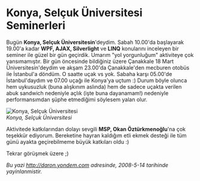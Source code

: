 # Konya, Selçuk Üniversitesi Seminerleri 

Bugün **Konya, Selçuk Üniversitesin**'deydim. Sabah 10.00'da başlayarak
19.00'a kadar **WPF, AJAX, Silverlight** ve **LINQ** konularını
inceleyen bir seminer ile güzel bir gün geçirdik. Umarım "yol
yorgunluğum" aktiviteye çok yansımamıştır. Bir gün öncesinde bildiğiniz
üzere Çanakkale 18 Mart Üniversitesin'deydim ve akşam 23.00'da
Çanakkale'den mecburen otobüs ile İstanbul'a döndüm. O saatte uçak vs
yok. Sabaha karşı 05.00'de İstanbul'daydım ve 07.00 uçağı ile Konya'ya
uçtum :) Durum böyle olunca hem uykusuzluk (buna alışkınım aslında) hem
de sadece uçakta verilen abuk sandwich nedeniyle açlık (işte buna
dayanamam!) nedeniyle performansımdan şüphe etmediğimi söylesem yalan
olur.

![Konya, Selçuk
Üniversitesi](media/Konya_Selcuk_Universitesi_Seminerleri/13052008_1.jpg)\
*Konya, Selçuk Üniversitesi*

Aktivitede katkılarından dolayı sevgili **MSP, Okan Öztürkmenoğlu**'na
çok teşekkür ediyorum. Bereketine hayran kaldığım etli ekmek desteği ile
tüm günü ayakta geçirebilmeme büyük katkıları oldu :)

Tekrar görüşmek üzere ;)


*Bu yazi http://daron.yondem.com adresinde, 2008-5-14 tarihinde yayinlanmistir.*